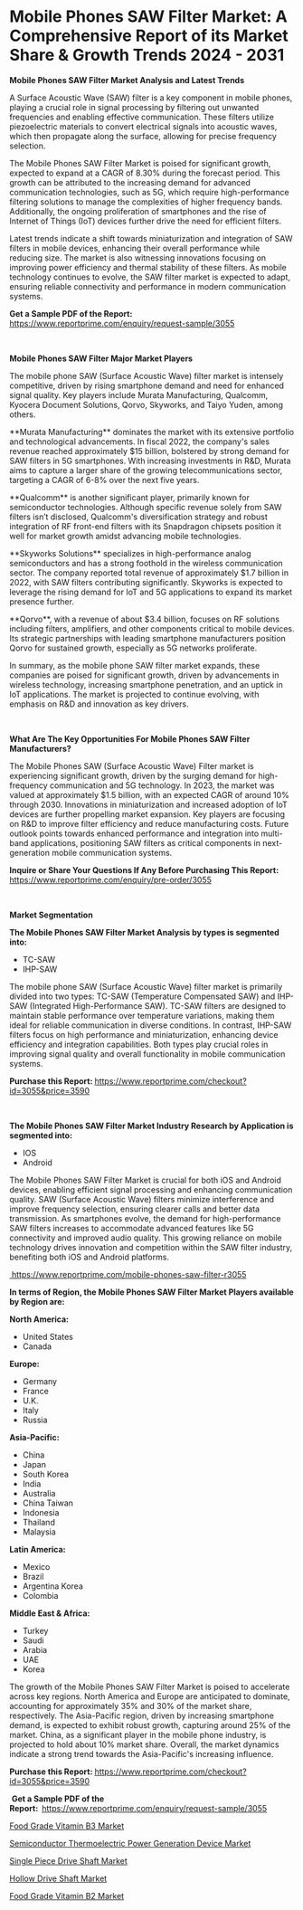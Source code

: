 <p><h1>Mobile Phones SAW Filter Market: A Comprehensive Report of its Market Share & Growth Trends 2024 - 2031</h1></p><p><strong>Mobile Phones SAW Filter Market Analysis and Latest Trends</strong></p>
<p><p>A Surface Acoustic Wave (SAW) filter is a key component in mobile phones, playing a crucial role in signal processing by filtering out unwanted frequencies and enabling effective communication. These filters utilize piezoelectric materials to convert electrical signals into acoustic waves, which then propagate along the surface, allowing for precise frequency selection.</p><p>The Mobile Phones SAW Filter Market is poised for significant growth, expected to expand at a CAGR of 8.30% during the forecast period. This growth can be attributed to the increasing demand for advanced communication technologies, such as 5G, which require high-performance filtering solutions to manage the complexities of higher frequency bands. Additionally, the ongoing proliferation of smartphones and the rise of Internet of Things (IoT) devices further drive the need for efficient filters.</p><p>Latest trends indicate a shift towards miniaturization and integration of SAW filters in mobile devices, enhancing their overall performance while reducing size. The market is also witnessing innovations focusing on improving power efficiency and thermal stability of these filters. As mobile technology continues to evolve, the SAW filter market is expected to adapt, ensuring reliable connectivity and performance in modern communication systems.</p></p>
<p><strong>Get a Sample PDF of the Report:&nbsp;</strong> <a href="https://www.reportprime.com/enquiry/request-sample/3055">https://www.reportprime.com/enquiry/request-sample/3055</a></p>
<p>&nbsp;</p>
<p><strong>Mobile Phones SAW Filter Major Market Players</strong></p>
<p><p>The mobile phone SAW (Surface Acoustic Wave) filter market is intensely competitive, driven by rising smartphone demand and need for enhanced signal quality. Key players include Murata Manufacturing, Qualcomm, Kyocera Document Solutions, Qorvo, Skyworks, and Taiyo Yuden, among others.</p><p>**Murata Manufacturing** dominates the market with its extensive portfolio and technological advancements. In fiscal 2022, the company's sales revenue reached approximately $15 billion, bolstered by strong demand for SAW filters in 5G smartphones. With increasing investments in R&D, Murata aims to capture a larger share of the growing telecommunications sector, targeting a CAGR of 6-8% over the next five years.</p><p>**Qualcomm** is another significant player, primarily known for semiconductor technologies. Although specific revenue solely from SAW filters isn’t disclosed, Qualcomm's diversification strategy and robust integration of RF front-end filters with its Snapdragon chipsets position it well for market growth amidst advancing mobile technologies.</p><p>**Skyworks Solutions** specializes in high-performance analog semiconductors and has a strong foothold in the wireless communication sector. The company reported total revenue of approximately $1.7 billion in 2022, with SAW filters contributing significantly. Skyworks is expected to leverage the rising demand for IoT and 5G applications to expand its market presence further.</p><p>**Qorvo**, with a revenue of about $3.4 billion, focuses on RF solutions including filters, amplifiers, and other components critical to mobile devices. Its strategic partnerships with leading smartphone manufacturers position Qorvo for sustained growth, especially as 5G networks proliferate.</p><p>In summary, as the mobile phone SAW filter market expands, these companies are poised for significant growth, driven by advancements in wireless technology, increasing smartphone penetration, and an uptick in IoT applications. The market is projected to continue evolving, with emphasis on R&D and innovation as key drivers.</p></p>
<p>&nbsp;</p>
<p><strong>What Are The Key Opportunities For Mobile Phones SAW Filter Manufacturers?</strong></p>
<p><p>The Mobile Phones SAW (Surface Acoustic Wave) Filter market is experiencing significant growth, driven by the surging demand for high-frequency communication and 5G technology. In 2023, the market was valued at approximately $1.5 billion, with an expected CAGR of around 10% through 2030. Innovations in miniaturization and increased adoption of IoT devices are further propelling market expansion. Key players are focusing on R&D to improve filter efficiency and reduce manufacturing costs. Future outlook points towards enhanced performance and integration into multi-band applications, positioning SAW filters as critical components in next-generation mobile communication systems.</p></p>
<p><strong>Inquire or Share Your Questions If Any Before Purchasing This Report:</strong> <a href="https://www.reportprime.com/enquiry/pre-order/3055">https://www.reportprime.com/enquiry/pre-order/3055</a></p>
<p>&nbsp;</p>
<p><strong>Market Segmentation</strong></p>
<p><strong>The Mobile Phones SAW Filter Market Analysis by types is segmented into:</strong></p>
<p><ul><li>TC-SAW</li><li>IHP-SAW</li></ul></p>
<p><p>The mobile phone SAW (Surface Acoustic Wave) filter market is primarily divided into two types: TC-SAW (Temperature Compensated SAW) and IHP-SAW (Integrated High-Performance SAW). TC-SAW filters are designed to maintain stable performance over temperature variations, making them ideal for reliable communication in diverse conditions. In contrast, IHP-SAW filters focus on high performance and miniaturization, enhancing device efficiency and integration capabilities. Both types play crucial roles in improving signal quality and overall functionality in mobile communication systems.</p></p>
<p><strong>Purchase this Report:&nbsp;</strong><a href="https://www.reportprime.com/checkout?id=3055&price=3590">https://www.reportprime.com/checkout?id=3055&price=3590</a></p>
<p>&nbsp;</p>
<p><strong>The Mobile Phones SAW Filter Market Industry Research by Application is segmented into:</strong></p>
<p><ul><li>IOS</li><li>Android</li></ul></p>
<p><p>The Mobile Phones SAW Filter Market is crucial for both iOS and Android devices, enabling efficient signal processing and enhancing communication quality. SAW (Surface Acoustic Wave) filters minimize interference and improve frequency selection, ensuring clearer calls and better data transmission. As smartphones evolve, the demand for high-performance SAW filters increases to accommodate advanced features like 5G connectivity and improved audio quality. This growing reliance on mobile technology drives innovation and competition within the SAW filter industry, benefiting both iOS and Android platforms.</p></p>
<p><a href="https://www.reportprime.com/mobile-phones-saw-filter-r3055">&nbsp;https://www.reportprime.com/mobile-phones-saw-filter-r3055</a></p>
<p><strong>In terms of Region, the Mobile Phones SAW Filter Market Players available by Region are:</strong></p>
<p>
    <p> <strong> North America: </strong>
        <ul>
            <li>United States</li>
            <li>Canada</li>
        </ul>
        </p> 
    <p> <strong> Europe: </strong>
        <ul>
            <li>Germany</li>
            <li>France</li>
            <li>U.K.</li>
            <li>Italy</li>
            <li>Russia</li>
        </ul>
        </p> 
    <p> <strong> Asia-Pacific: </strong>
        <ul>
            <li>China</li>
            <li>Japan</li>
            <li>South Korea</li>
            <li>India</li>
            <li>Australia</li>
            <li>China Taiwan</li>
            <li>Indonesia</li>
            <li>Thailand</li>
            <li>Malaysia</li>
        </ul>
        </p> 
    <p> <strong> Latin America: </strong>
        <ul>
            <li>Mexico</li>
            <li>Brazil</li>
            <li>Argentina Korea</li>
            <li>Colombia</li>
        </ul>
        </p> 
    <p> <strong> Middle East & Africa: </strong>
        <ul>
            <li>Turkey</li>
            <li>Saudi</li>
            <li>Arabia</li>
            <li>UAE</li>
            <li>Korea</li>
        </ul>
    </p>
    </p>
<p><p>The growth of the Mobile Phones SAW Filter Market is poised to accelerate across key regions. North America and Europe are anticipated to dominate, accounting for approximately 35% and 30% of the market share, respectively. The Asia-Pacific region, driven by increasing smartphone demand, is expected to exhibit robust growth, capturing around 25% of the market. China, as a significant player in the mobile phone industry, is projected to hold about 10% market share. Overall, the market dynamics indicate a strong trend towards the Asia-Pacific's increasing influence.</p></p>
<p><strong>Purchase this Report: </strong><a href="https://www.reportprime.com/checkout?id=3055&price=3590">https://www.reportprime.com/checkout?id=3055&price=3590</a></p>
<p>&nbsp;<strong>Get a Sample PDF of the Report:&nbsp;&nbsp;</strong><a href="https://www.reportprime.com/enquiry/request-sample/3055">https://www.reportprime.com/enquiry/request-sample/3055</a></p>
<p><strong></strong></p>
<p><p><a href="https://issuu.com/reportprime-2/docs/food-grade-vitamin-b3-market-size-2_6dcc1444047d17">Food Grade Vitamin B3 Market</a></p><p><a href="https://github.com/GroverBarry/Market-Research-Report-List-7/blob/main/semiconductor-thermoelectric-power-generation-device-market.md">Semiconductor Thermoelectric Power Generation Device Market</a></p><p><a href="https://www.linkedin.com/pulse/global-single-piece-drive-shaft-market-projected-grow-cagr-ocp3f?trackingId=vBrIZG%2BGQ52R9VHyjvWQHg%3D%3D">Single Piece Drive Shaft Market</a></p><p><a href="https://www.linkedin.com/pulse/hollow-drive-shaft-market-industry-trends-forecast-period-hwxrf?trackingId=fw3%2FvB5nSlm%2FVtZIpg0dCQ%3D%3D">Hollow Drive Shaft Market</a></p><p><a href="https://issuu.com/reportprime-2/docs/food-grade-vitamin-b2-market-size-2_11431dac38731c">Food Grade Vitamin B2 Market</a></p></p>